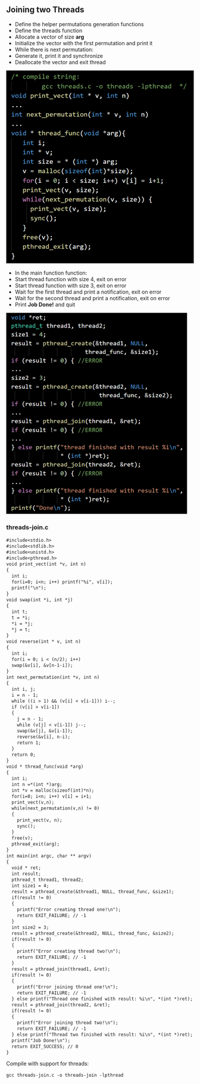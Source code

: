 ## Joining two Threads

- Define the helper permutations generation functions 
- Define the threads function
- Allocate a vector of size **arg**
- Initialize the vector with the first permutation and print it
- While there is next permutation:
- Generate it, print it and synchronize
- Deallocate the vector and exit thread

![07_1.png](07_1.png) 

- In the main function function:
- Start thread function with size 4, exit on error
- Start thread function with size 3, exit on error
- Wait for the first thread and print a notification, exit on error
- Wait for the second thread and print a notification, exit on error
- Print **Job Done!** and quit

![07_2.png](07_2.png) 

### threads-join.c
```
#include<stdio.h>
#include<stdlib.h>
#include<unistd.h>
#include<pthread.h>
void print_vect(int *v, int n)
{
  int i;
  for(i=0; i<n; i++) printf("%i", v[i]);
  printf("\n");
}
void swap(int *i, int *j)
{
  int t;
  t = *i;
  *i = *j;
  *j = t;
}
void reverse(int * v, int n)
{
  int i;
  for(i = 0; i < (n/2); i++)
  swap(&v[i], &v[n-1-i]);
}
int next_permutation(int *v, int n)
{
  int i, j;
  i = n - 1;
  while ((i > 1) && (v[i] < v[i-1])) i--;
  if (v[i] > v[i-1])
  {
    j = n - 1;
    while (v[j] < v[i-1]) j--;
    swap(&v[j], &v[i-1]);
    reverse(&v[i], n-i);
    return 1;
  }
  return 0;
}
void * thread_func(void *arg)
{
  int i;
  int n =*(int *)arg;
  int *v = malloc(sizeof(int)*n);
  for(i=0; i<n; i++) v[i] = i+1;
  print_vect(v,n);
  while(next_permutation(v,n) != 0)
  {
    print_vect(v, n);
    sync();
  }
  free(v);
  pthread_exit(arg);
}
int main(int argc, char ** argv)
{
  void * ret;
  int result;
  pthread_t thread1, thread2;
  int size1 = 4;
  result = pthread_create(&thread1, NULL, thread_func, &size1);
  if(result != 0)
  {
    printf("Error creating thread one!\n");
    return EXIT_FAILURE; // -1
  }
  int size2 = 3;
  result = pthread_create(&thread2, NULL, thread_func, &size2);
  if(result != 0)
  {
    printf("Error creating thread two!\n");
    return EXIT_FAILURE; // -1
  }
  result = pthread_join(thread1, &ret);
  if(result != 0)
  {
    printf("Error joining thread one!\n");
    return EXIT_FAILURE; // -1
  } else printf("Thread one finished with result: %i\n", *(int *)ret); 
  result = pthread_join(thread2, &ret);
  if(result != 0)
  {
    printf("Error joining thread two!\n");
    return EXIT_FAILURE; // -1
  } else printf("Thread two finished with result: %i\n", *(int *)ret);
  printf("Job Done!\n");
  return EXIT_SUCCESS; // 0
}
```

Compile with support for threads:
```
gcc threads-join.c -o threads-join -lpthread
```